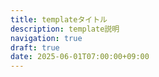 ```yaml
---
title: templateタイトル
description: template説明
navigation: true
draft: true
date: 2025-06-01T07:00:00+09:00
---
```

